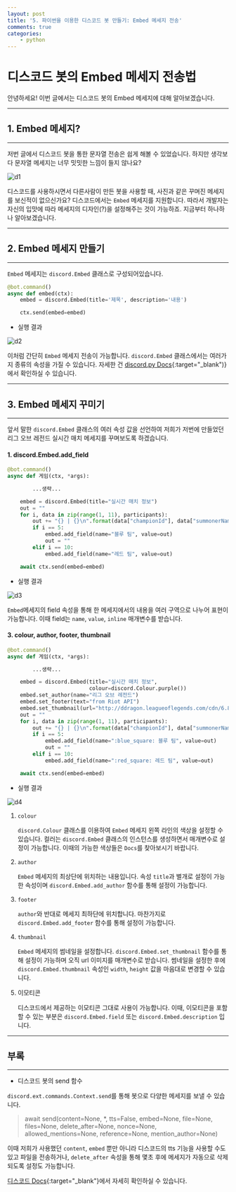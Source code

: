 ```yaml
---
layout: post
title: '5. 파이썬을 이용한 디스코드 봇 만들기: Embed 메세지 전송'
comments: true
categories:
    - python
---
```

# 디스코드 봇의 Embed 메세지 전송법

안녕하세요! 이번 글에서는 디스코드 봇의 Embed 메세지에 대해 알아보겠습니다.
   
- - -
## 1. Embed 메세지?
- - -   
저번 글에서 디스코드 봇을 통한 문자열 전송은 쉽게 해볼 수 있었습니다. 하지만 생각보다 문자열 메세지는 너무 밋밋한 느낌이 들지 않나요?

![d1](https://user-images.githubusercontent.com/69145799/108801507-40c5f400-75d9-11eb-81e1-abd76e2561cb.png)

디스코드를 사용하시면서 다른사람이 만든 봇을 사용할 때, 사진과 같은 꾸며진 메세지를 보신적이 없으신가요? 디스코드에서는 `Embed` 메세지를 지원합니다. 따라서 개발자는 자신의 입맛에 따라 메세지의 디자인(?)을 설정해주는 것이 가능하죠. 지금부터 하나하나 알아보겠습니다.

- - -
## 2. Embed 메세지 만들기
- - -

`Embed` 메세지는 `discord.Embed` 클래스로 구성되어있습니다.

```python
@bot.command()
async def embed(ctx):
    embed = discord.Embed(title='제목', description='내용')

    ctx.send(embed=embed)
```
* 실행 결과

![d2](https://user-images.githubusercontent.com/69145799/108802366-74098280-75db-11eb-8ea6-16b59031a44e.png)

이처럼 간단히 `Embed` 메세지 전송이 가능합니다. `discord.Embed` 클래스에서는 여러가지 종류의 속성을 가질 수 있습니다. 자세한 건 [discord.py Docs](https://discordpy.readthedocs.io/en/latest/api.html?highlight=embed#discord.Embed){:target="_blank")}에서 확인하실 수 있습니다.

- - -
## 3. Embed 메세지 꾸미기
- - -

앞서 말한 `discord.Embed` 클래스의 여러 속성 값을 선언하여 저희가 저번에 만들었던 리그 오브 레전드 실시간 매치 메세지를 꾸며보도록 하겠습니다.

#### 1. discord.Embed.add_field

```python
@bot.command()
async def 게임(ctx, *args):

        ...생략...

    embed = discord.Embed(title="실시간 매치 정보")
    out = ""
    for i, data in zip(range(1, 11), participants):
        out += "{} | {}\n".format(data["championId"], data["summonerName"])
        if i == 5:
            embed.add_field(name="블루 팀", value=out)
            out = ""
        elif i == 10:
            embed.add_field(name="레드 팀", value=out)

    await ctx.send(embed=embed)
```

* 실행 결과

![d3](https://user-images.githubusercontent.com/69145799/108803360-d6fc1900-75dd-11eb-9703-45b626c881a4.png)

`Embed`메세지의 field 속성을 통해 한 메세지에서의 내용을 여러 구역으로 나누어 표현이 가능합니다. 이때 field는 `name`, `value`, `inline` 매개변수를 받습니다.

#### 3. colour, author, footer, thumbnail
```python
@bot.command()
async def 게임(ctx, *args):

        ...생략...

    embed = discord.Embed(title="실시간 매치 정보",
                          colour=discord.Colour.purple())
    embed.set_author(name="리그 오브 레전드")
    embed.set_footer(text="from Riot API")
    embed.set_thumbnail(url="http://ddragon.leagueoflegends.com/cdn/6.8.1/img/map/map11.png")
    out = ""
    for i, data in zip(range(1, 11), participants):
        out += "{} | {}\n".format(data["championId"], data["summonerName"])
        if i == 5:
            embed.add_field(name=":blue_square: 블루 팀", value=out)
            out = ""
        elif i == 10:
            embed.add_field(name=":red_square: 레드 팀", value=out)

    await ctx.send(embed=embed)
```
* 실행 결과

![d4](https://user-images.githubusercontent.com/69145799/108804661-41628880-75e1-11eb-892c-5a68e56d03b3.png)

1. `colour`
   
   `discord.Colour` 클래스를 이용하여 `Embed` 메세지 왼쪽 라인의 색상을 설정할 수 있습니다. 컬러는 `discord.Embed` 클래스의 인스턴스를 생성하면서 매개변수로 설정이 가능합니다. 이때의 가능한 색상들은 `Docs`를 찾아보시기 바랍니다.

2. `author`
   
    `Embed` 메세지의 최상단에 위치하는 내용입니다. 속성 `title`과 별개로 설정이 가능한 속성이며 `discord.Embed.add_author` 함수를 통해 설정이 가능합니다.

3. `footer`
   
    `author`와 반대로 메세지 최하단에 위치합니다. 마찬가지로 `discord.Embed.add_footer` 함수를 통해 설정이 가능합니다.

4. `thumbnail`

    `Embed` 메세지의 썸네일을 설정합니다. `discord.Embed.set_thumbnail` 함수를 통해 설정이 가능하며 오직 url 이미지를 매개변수로 받습니다. 썸네일을 설정한 후에 `discord.Embed.thumbnail` 속성인 `width`, `height` 값을 마음대로 변경할 수 있습니다.

5. 이모티콘
   
   디스코드에서 제공하는 이모티콘 그대로 사용이 가능합니다. 이때, 이모티콘을 포함할 수 있는 부분은 `discord.Embed.field` 또는 `discord.Embed.description` 입니다.

- - -
## 부록
- - -

* 디스코드 봇의 send 함수

`discord.ext.commands.Context.send`를 통해 봇으로 다양한 메세지를 보낼 수 있습니다.

> await send(content=None, *, tts=False, embed=None, file=None, files=None, delete_after=None, nonce=None, allowed_mentions=None, reference=None, mention_author=None)

이때 저희가 사용했던 `content`, `embed` 뿐만 아니라 디스코드의 tts 기능을 사용할 수도 있고 파일을 전송하거나, `delete_after` 속성을 통해 몇초 후에 메세지가 자동으로 삭제되도록 설정도 가능합니다.

[디스코드 Docs](https://discordpy.readthedocs.io/en/latest/ext/commands/api.html?highlight=send#discord.ext.commands.Context.send){:target="_blank"}에서 자세히 확인하실 수 있습니다.